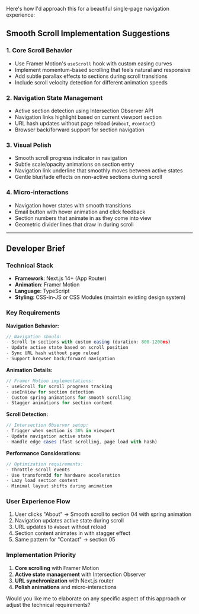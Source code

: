Here's how I'd approach this for a beautiful single-page navigation experience:

## **Smooth Scroll Implementation Suggestions**

### **1. Core Scroll Behavior**
- Use Framer Motion's `useScroll` hook with custom easing curves
- Implement momentum-based scrolling that feels natural and responsive
- Add subtle parallax effects to sections during scroll transitions
- Include scroll velocity detection for different animation speeds

### **2. Navigation State Management**
- Active section detection using Intersection Observer API
- Navigation links highlight based on current viewport section
- URL hash updates without page reload (`#about`, `#contact`)
- Browser back/forward support for section navigation

### **3. Visual Polish**
- Smooth scroll progress indicator in navigation
- Subtle scale/opacity animations on section entry
- Navigation link underline that smoothly moves between active states
- Gentle blur/fade effects on non-active sections during scroll

### **4. Micro-interactions**
- Navigation hover states with smooth transitions
- Email button with hover animation and click feedback
- Section numbers that animate in as they come into view
- Geometric divider lines that draw in during scroll

---

## **Developer Brief**

### **Technical Stack**
- **Framework**: Next.js 14+ (App Router)
- **Animation**: Framer Motion
- **Language**: TypeScript
- **Styling**: CSS-in-JS or CSS Modules (maintain existing design system)

### **Key Requirements**

**Navigation Behavior:**
```typescript
// Navigation should:
- Scroll to sections with custom easing (duration: 800-1200ms)
- Update active state based on scroll position
- Sync URL hash without page reload
- Support browser back/forward navigation
```

**Animation Details:**
```typescript
// Framer Motion implementations:
- useScroll for scroll progress tracking
- useInView for section detection
- Custom spring animations for smooth scrolling
- Stagger animations for section content
```

**Scroll Detection:**
```typescript
// Intersection Observer setup:
- Trigger when section is 30% in viewport
- Update navigation active state
- Handle edge cases (fast scrolling, page load with hash)
```

**Performance Considerations:**
```typescript
// Optimization requirements:
- Throttle scroll events
- Use transform3d for hardware acceleration
- Lazy load section content
- Minimal layout shifts during animation
```

### **User Experience Flow**
1. User clicks "About" → Smooth scroll to section 04 with spring animation
2. Navigation updates active state during scroll
3. URL updates to `#about` without reload
4. Section content animates in with stagger effect
5. Same pattern for "Contact" → section 05

### **Implementation Priority**
1. **Core scrolling** with Framer Motion
2. **Active state management** with Intersection Observer
3. **URL synchronization** with Next.js router
4. **Polish animations** and micro-interactions

Would you like me to elaborate on any specific aspect of this approach or adjust the technical requirements?
